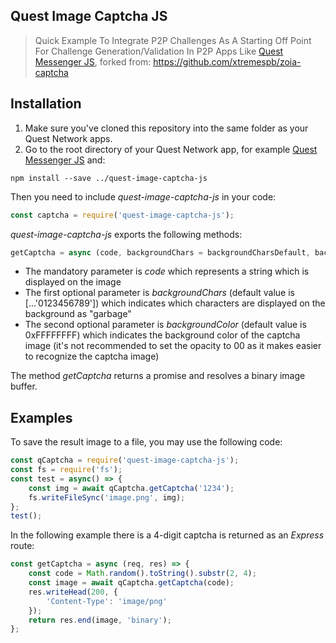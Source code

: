 ## Quest Image Captcha JS

> Quick Example To Integrate P2P Challenges As A Starting Off Point For Challenge Generation/Validation In P2P Apps Like [Quest Messenger JS](https://github.com/QuestNetwork/quest-messenger-js), forked from: https://github.com/xtremespb/zoia-captcha

## Installation 
1. Make sure you've cloned this repository into the same folder as your Quest Network apps.
2. Go to the root directory of your Quest Network app, for example [Quest Messenger JS](https://github.com/QuestNetwork/quest-messenger-js) and:
```
npm install --save ../quest-image-captcha-js
```

Then you need to include *quest-image-captcha-js* in your code:
```javascript
const captcha = require('quest-image-captcha-js');
```
*quest-image-captcha-js* exports the following methods:
```javascript
getCaptcha = async (code, backgroundChars = backgroundCharsDefault, backgroundColor = backgroudColorDefault)
```
* The mandatory parameter is *code* which represents a string which is displayed on the image
* The first optional parameter is *backgroundChars* (default value is [...'0123456789']) which indicates which characters are displayed on the background as "garbage"
* The second optional parameter is *backgroundColor* (default value is 0xFFFFFFFF) which indicates the background color of the captcha image (it's not recommended to set the opacity to 00 as it makes easier to recognize the captcha image)

The method *getCaptcha* returns a promise and resolves a binary image buffer.

## Examples

To save the result image to a file, you may use the following code:
```javascript
const qCaptcha = require('quest-image-captcha-js');
const fs = require('fs');
const test = async() => {
	const img = await qCaptcha.getCaptcha('1234');
	fs.writeFileSync('image.png', img);
};
test();
```
In the following example there is a 4-digit captcha is returned as an *Express* route:
```javascript
const getCaptcha = async (req, res) => {
    const code = Math.random().toString().substr(2, 4);
    const image = await qCaptcha.getCaptcha(code);
    res.writeHead(200, {
        'Content-Type': 'image/png'
    });
    return res.end(image, 'binary');
};
```
